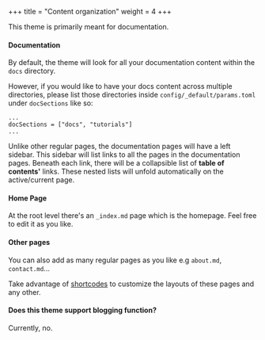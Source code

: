 +++
title = "Content organization"
weight = 4
+++

This theme is primarily meant for documentation.

#### Documentation

By default, the theme will look for all your documentation content within the `docs` directory.

However, if you would like to have your docs content across multiple directories, please list those directories inside `config/_default/params.toml` under `docSections` like so:

```
...
docSections = ["docs", "tutorials"]
...  
```

Unlike other regular pages, the documentation pages will have a left sidebar. This sidebar will list links to all the pages in the documentation pages. Beneath each link, there will be a collapsible list of __table of contents'__ links. These nested lists will unfold automatically on the active/current page.

#### Home Page

At the root level there's an `_index.md` page which is the homepage. Feel free to edit it as you like.

#### Other pages

You can also add as many regular pages as you like e.g `about.md`, `contact.md`...

Take advantage of [shortcodes](../shortcodes) to customize the layouts of these pages and any other.

#### Does this theme support blogging function?

Currently, no.
